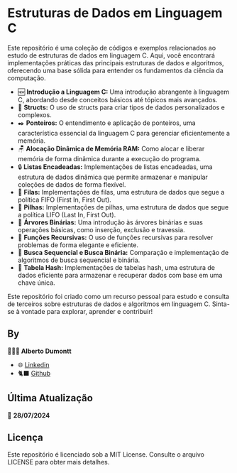 # Estruturas de Dados em Linguagem C

Este repositório é uma coleção de códigos e exemplos relacionados ao estudo de estruturas de dados em linguagem C. Aqui, você encontrará implementações práticas das principais estruturas de dados e algoritmos, oferecendo uma base sólida para entender os fundamentos da ciência da computação.

- 🆕 **Introdução a Linguagem C:** Uma introdução abrangente à linguagem C, abordando desde conceitos básicos até tópicos mais avançados.
- 📝 **Structs:** O uso de structs para criar tipos de dados personalizados e complexos.
- ✒️ **Ponteiros:** O entendimento e aplicação de ponteiros, uma característica essencial da linguagem C para gerenciar eficientemente a memória.
- 🪑 **Alocação Dinâmica de Memória RAM:** Como alocar e liberar memória de forma dinâmica durante a execução do programa.
- 🔒 **Listas Encadeadas:** Implementações de listas encadeadas, uma estrutura de dados dinâmica que permite armazenar e manipular coleções de dados de forma flexível.
- 👥 **Filas:** Implementações de filas, uma estrutura de dados que segue a política FIFO (First In, First Out).
- 🔋 **Pilhas:** Implementações de pilhas, uma estrutura de dados que segue a política LIFO (Last In, First Out).
- 🌳 **Árvores Binárias:** Uma introdução às árvores binárias e suas operações básicas, como inserção, exclusão e travessia.
- 🔢 **Funções Recursivas:** O uso de funções recursivas para resolver problemas de forma elegante e eficiente.
- 🔎 **Busca Sequencial e Busca Binária:** Comparação e implementação de algoritmos de busca sequencial e binária.
- 🔑 **Tabela Hash:** Implementações de tabelas hash, uma estrutura de dados eficiente para armazenar e recuperar dados com base em uma chave única.

Este repositório foi criado como um recurso pessoal para estudo e consulta de terceiros sobre estruturas de dados e algoritmos em linguagem C. Sinta-se à vontade para explorar, aprender e contribuir!

## By

**👨🏾‍💻 Alberto Dumontt**  
- 🌐 [Linkedin](https://www.linkedin.com/in/alberto-sdumontt/)  
- 🐈‍⬛ [Github](https://github.com/AlbertoDumonttDev)  

## Última Atualização

📆 **28/07/2024**

## Licença

Este repositório é licenciado sob a MIT License. Consulte o arquivo LICENSE para obter mais detalhes.
